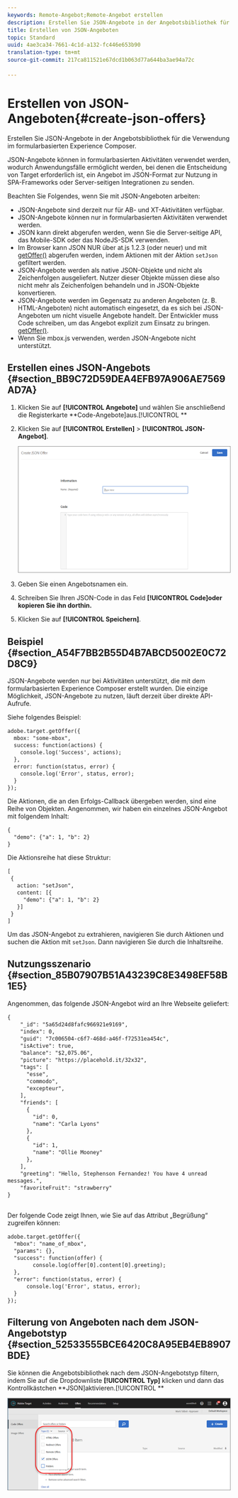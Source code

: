 ```yaml
---
keywords: Remote-Angebot;Remote-Angebot erstellen
description: Erstellen Sie JSON-Angebote in der Angebotsbibliothek für die Verwendung im formularbasierten Experience Composer.
title: Erstellen von JSON-Angeboten
topic: Standard
uuid: 4ae3ca34-7661-4c1d-a132-fc446e653b90
translation-type: tm+mt
source-git-commit: 217ca811521e67dcd1b063d77a644ba3ae94a72c

---
```



# Erstellen von JSON-Angeboten{#create-json-offers}

Erstellen Sie JSON-Angebote in der Angebotsbibliothek für die Verwendung im formularbasierten Experience Composer.

JSON-Angebote können in formularbasierten Aktivitäten verwendet werden, wodurch Anwendungsfälle ermöglicht werden, bei denen die Entscheidung von Target erforderlich ist, ein Angebot im JSON-Format zur Nutzung in SPA-Frameworks oder Server-seitigen Integrationen zu senden.

Beachten Sie Folgendes, wenn Sie mit JSON-Angeboten arbeiten:

* JSON-Angebote sind derzeit nur für AB- und XT-Aktivitäten verfügbar.
* JSON-Angebote können nur in formularbasierten Aktivitäten verwendet werden.
* JSON kann direkt abgerufen werden, wenn Sie die Server-seitige API, das Mobile-SDK oder das NodeJS-SDK verwenden.
* Im Browser kann JSON NUR über at.js 1.2.3 (oder neuer) und mit  [getOffer()](/help/c-implementing-target/c-implementing-target-for-client-side-web/adobe-target-getoffer.md) abgerufen werden, indem Aktionen mit der Aktion `setJson` gefiltert werden.
* JSON-Angebote werden als native JSON-Objekte und nicht als Zeichenfolgen ausgeliefert. Nutzer dieser Objekte müssen diese also nicht mehr als Zeichenfolgen behandeln und in JSON-Objekte konvertieren.
* JSON-Angebote werden im Gegensatz zu anderen Angeboten (z. B. HTML-Angeboten) nicht automatisch eingesetzt, da es sich bei JSON-Angeboten um nicht visuelle Angebote handelt. Der Entwickler muss Code schreiben, um das Angebot explizit zum Einsatz zu bringen.  [getOffer()](/help/c-implementing-target/c-implementing-target-for-client-side-web/adobe-target-getoffer.md).
* Wenn Sie mbox.js verwenden, werden JSON-Angebote nicht unterstützt.

## Erstellen eines JSON-Angebots {#section_BB9C72D59DEA4EFB97A906AE7569AD7A}

1. Klicken Sie auf **[!UICONTROL Angebote]** und wählen Sie anschließend die Registerkarte **Code-Angebote]aus.[!UICONTROL **
1. Klicken Sie auf **[!UICONTROL Erstellen]** &gt; **[!UICONTROL JSON-Angebot]**.

   ![](assets/offer-json.png)

1. Geben Sie einen Angebotsnamen ein.
1. Schreiben Sie Ihren JSON-Code in das Feld **[!UICONTROL Code]oder kopieren Sie ihn dorthin.**
1. Klicken Sie auf **[!UICONTROL Speichern]**.

## Beispiel {#section_A54F7BB2B55D4B7ABCD5002E0C72D8C9}

JSON-Angebote werden nur bei Aktivitäten unterstützt, die mit dem formularbasierten Experience Composer erstellt wurden. Die einzige Möglichkeit, JSON-Angebote zu nutzen, läuft derzeit über direkte API-Aufrufe.

Siehe folgendes Beispiel:

```
adobe.target.getOffer({ 
  mbox: "some-mbox", 
  success: function(actions) { 
    console.log('Success', actions); 
  }, 
  error: function(status, error) { 
    console.log('Error', status, error); 
  } 
});
```

Die Aktionen, die an den Erfolgs-Callback übergeben werden, sind eine Reihe von Objekten. Angenommen, wir haben ein einzelnes JSON-Angebot mit folgendem Inhalt:

```
{ 
  "demo": {"a": 1, "b": 2} 
}
```

Die Aktionsreihe hat diese Struktur:

```
[ 
 { 
   action: "setJson", 
   content: [{ 
     "demo": {"a": 1, "b": 2} 
   }] 
 }  
]
```

Um das JSON-Angebot zu extrahieren, navigieren Sie durch Aktionen und suchen die Aktion mit `setJson`. Dann navigieren Sie durch die Inhaltsreihe.

## Nutzungsszenario {#section_85B07907B51A43239C8E3498EF58B1E5}

Angenommen, das folgende JSON-Angebot wird an Ihre Webseite geliefert:

```
{ 
    "_id": "5a65d24d8fafc966921e9169", 
    "index": 0, 
    "guid": "7c006504-c6f7-468d-a46f-f72531ea454c", 
    "isActive": true, 
    "balance": "$2,075.06", 
    "picture": "https://placehold.it/32x32", 
    "tags": [ 
      "esse", 
      "commodo", 
      "excepteur", 
    ], 
    "friends": [ 
      { 
        "id": 0, 
        "name": "Carla Lyons" 
      }, 
      { 
        "id": 1, 
        "name": "Ollie Mooney" 
      }, 
    ], 
    "greeting": "Hello, Stephenson Fernandez! You have 4 unread messages.", 
    "favoriteFruit": "strawberry" 
} 
  
```

Der folgende Code zeigt Ihnen, wie Sie auf das Attribut „Begrüßung“ zugreifen können:

```
adobe.target.getOffer({   
  "mbox": "name_of_mbox", 
  "params": {}, 
  "success": function(offer) {           
        console.log(offer[0].content[0].greeting); 
  },   
  "error": function(status, error) {           
      console.log('Error', status, error); 
  } 
});
```

## Filterung von Angeboten nach dem JSON-Angebotstyp  {#section_52533555BCE6420C8A95EB4EB8907BDE}

Sie können die Angebotsbibliothek nach dem JSON-Angebotstyp filtern, indem Sie auf die Dropdownliste **[!UICONTROL Typ]** klicken und dann das Kontrollkästchen **JSON]aktivieren.[!UICONTROL **

![](assets/offer-json-filter.png)

